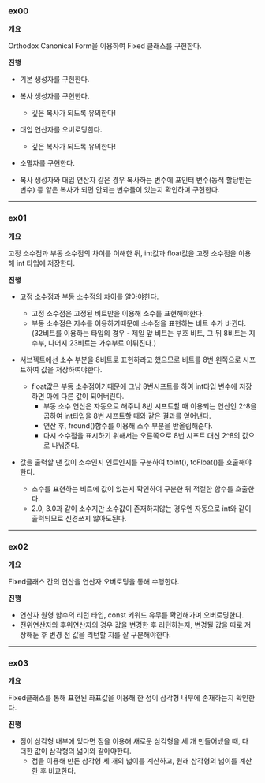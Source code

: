 ### ex00


**개요**

Orthodox Canonical Form을 이용하여 Fixed 클래스를 구현한다.

**진행**

- 기본 생성자를 구현한다.
- 복사 생성자를 구현한다.
	- 깊은 복사가 되도록 유의한다!
- 대입 연산자를 오버로딩한다.
	- 깊은 복사가 되도록 유의한다!
- 소멸자를 구현한다.

- 복사 생성자와 대입 연산자 같은 경우 복사하는 변수에 포인터 변수(동적 할당받는 변수) 등 얕은 복사가 되면 안되는 변수들이 있는지 확인하며 구현한다.

****

### ex01

**개요**

고정 소수점과 부동 소수점의 차이를 이해한 뒤, int값과 float값을 고정 소수점을 이용해 int 타입에 저장한다.

**진행**

- 고정 소수점과 부동 소수점의 차이를 알아야한다.
	- 고정 소수점은 고정된 비트만을 이용해 소수를 표현해야한다.
	- 부동 소수점은 지수를 이용하기때문에 소수점을 표현하는 비트 수가 바뀐다. (32비트를 이용하는 타입의 경우 - 제일 앞 비트는 부호 비트, 그 뒤 8비트는 지수부, 나머지 23비트는 가수부로 이뤄진다.)
- 서브젝트에선 소수 부분을 8비트로 표현하라고 했으므로 비트를 8번 왼쪽으로 시프트하여 값을 저장하여야한다.
	- float값은 부동 소수점이기때문에 그냥 8번시프트를 하여 int타입 변수에 저장하면 아예 다른 값이 되어버린다.
		- 부동 소수 연산은 자동으로 해주니 8번 시프트할 때 이용되는 연산인 2^8을 곱하여 int타입을 8번 시프트할 때와 같은 결과를 얻어낸다.
		- 연산 후, fround()함수를 이용해 소수 부분을 반올림해준다.
		- 다시 소수점을 표시하기 위해서는 오른쪽으로 8번 시프트 대신 2^8의 값으로 나눠준다.

- 값을 출력할 땐 값이 소수인지 인트인지를 구분하여 toInt(), toFloat()를 호출해야한다.
	- 소수를 표현하는 비트에 값이 있는지 확인하여 구분한 뒤 적절한 함수를 호출한다.
	- 2.0, 3.0과 같이 소수지만 소수값이 존재하지않는 경우엔 자동으로 int와 같이 출력되므로 신경쓰지 않아도된다.

****

### ex02

**개요**

Fixed클래스 간의 연산을 연산자 오버로딩을 통해 수행한다.

**진행**

- 연산자 원형 함수의 리턴 타입, const 키워드 유무를 확인해가며 오버로딩한다.
- 전위연산자와 후위연산자의 경우 값을 변경한 후 리턴하는지, 변경될 값을 따로 저장해둔 후 변경 전 값을 리턴할 지를 잘 구분해야한다.

****

### ex03

**개요**

Fixed클래스를 통해 표현된 좌표값을 이용해 한 점이 삼각형 내부에 존재하는지 확인한다.

**진행**

- 점이 삼각형 내부에 있다면 점을 이용해 새로운 삼각형을 세 개 만들어냈을 때, 다 더한 값이 삼각형의 넓이와 같아야한다.
	- 점을 이용해 만든 삼각형 세 개의 넓이를 계산하고, 원래 삼각형의 넓이를 계산한 후 비교한다.

